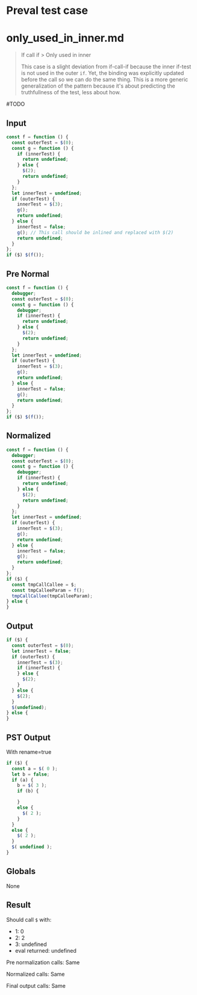 # Preval test case

# only_used_in_inner.md

> If call if > Only used in inner
>
> This case is a slight deviation from if-call-if because the inner if-test is not used in the outer `if`. Yet, the binding was explicitly updated before the call so we can do the same thing. This is a more generic generalization of the pattern because it's about predicting the truthfullness of the test, less about how.

#TODO

## Input

`````js filename=intro
const f = function () {
  const outerTest = $(0);
  const g = function () {
    if (innerTest) {
      return undefined;
    } else {
      $(2);
      return undefined;
    }
  };
  let innerTest = undefined;
  if (outerTest) {
    innerTest = $(3);
    g();
    return undefined;
  } else {
    innerTest = false;
    g(); // This call should be inlined and replaced with $(2)
    return undefined;
  }
};
if ($) $(f());
`````

## Pre Normal

`````js filename=intro
const f = function () {
  debugger;
  const outerTest = $(0);
  const g = function () {
    debugger;
    if (innerTest) {
      return undefined;
    } else {
      $(2);
      return undefined;
    }
  };
  let innerTest = undefined;
  if (outerTest) {
    innerTest = $(3);
    g();
    return undefined;
  } else {
    innerTest = false;
    g();
    return undefined;
  }
};
if ($) $(f());
`````

## Normalized

`````js filename=intro
const f = function () {
  debugger;
  const outerTest = $(0);
  const g = function () {
    debugger;
    if (innerTest) {
      return undefined;
    } else {
      $(2);
      return undefined;
    }
  };
  let innerTest = undefined;
  if (outerTest) {
    innerTest = $(3);
    g();
    return undefined;
  } else {
    innerTest = false;
    g();
    return undefined;
  }
};
if ($) {
  const tmpCallCallee = $;
  const tmpCalleeParam = f();
  tmpCallCallee(tmpCalleeParam);
} else {
}
`````

## Output

`````js filename=intro
if ($) {
  const outerTest = $(0);
  let innerTest = false;
  if (outerTest) {
    innerTest = $(3);
    if (innerTest) {
    } else {
      $(2);
    }
  } else {
    $(2);
  }
  $(undefined);
} else {
}
`````

## PST Output

With rename=true

`````js filename=intro
if ($) {
  const a = $( 0 );
  let b = false;
  if (a) {
    b = $( 3 );
    if (b) {

    }
    else {
      $( 2 );
    }
  }
  else {
    $( 2 );
  }
  $( undefined );
}
`````

## Globals

None

## Result

Should call `$` with:
 - 1: 0
 - 2: 2
 - 3: undefined
 - eval returned: undefined

Pre normalization calls: Same

Normalized calls: Same

Final output calls: Same
